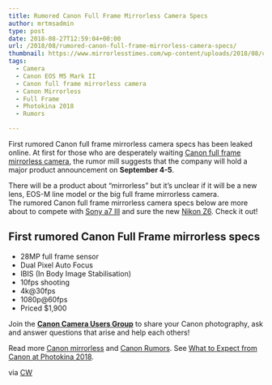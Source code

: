```yaml
---
title: Rumored Canon Full Frame Mirrorless Camera Specs
author: mrtmsadmin
type: post
date: 2018-08-27T12:59:04+00:00
url: /2018/08/rumored-canon-full-frame-mirrorless-camera-specs/
thumbnail: https://www.mirrorlesstimes.com/wp-content/uploads/2018/08/canon-full-frame-mirrorless-camera-prototype-exist-coming-late-2018.jpg
tags:
  - Camera
  - Canon EOS M5 Mark II
  - Canon full frame mirrorless camera
  - Canon Mirrorless
  - Full Frame
  - Photokina 2018
  - Rumors

---
```

<p class="single-post-title entry-title">
  First rumored Canon full frame mirrorless camera specs has been leaked online. At first for those who are desperately waiting <a href="https://www.mirrorlesstimes.com/tag/canon-full-frame-mirrorless-camera/">Canon full frame mirrorless camera</a>, the rumor mill suggests that the company will hold a major product announcement on <strong>September 4-5</strong>.
</p>

<p class="single-post-title entry-title">
  There will be a product about “mirrorless” but it’s unclear if it will be a new lens, EOS-M line model or the big full frame mirrorless camera. The rumored Canon full frame mirrorless camera specs below are more about to compete with <a href="https://www.mirrorlesstimes.com/tag/sony-a7-iii/">Sony a7 III</a> and sure the new <a href="https://www.mirrorlesstimes.com/tag/nikon-z6/" target="_blank" rel="noopener">Nikon Z6</a>. Check it out!<!--more-->
</p>

## First rumored Canon Full Frame mirrorless specs

  * 28MP full frame sensor
  * Dual Pixel Auto Focus
  * IBIS (In Body Image Stabilisation)
  * 10fps shooting
  * 4k@30fps
  * 1080p@60fps
  * Priced $1,900

Join the <a class="ext-link" title="" href="https://www.facebook.com/groups/185572945112087/" target="_blank" rel="external nofollow noopener"><strong>Canon Camera Users Group</strong></a> to share your Canon photography, ask and answer questions that arise and help each others!

Read more [Canon mirrorless][1] and <a href="https://www.dailycameranews.com/tag/canon-rumors/" target="_blank" rel="noopener">Canon Rumors</a>. See <a href="https://www.dailycameranews.com/2018/08/what-to-expect-from-canon-at-photokina-2018/" rel="bookmark">What to Expect from Canon at Photokina 2018</a>.

via <a href="https://www.canonwatch.com/some-new-canon-full-frame-mirrorless-camera-talk-28mp-1900-ibis/" target="_blank" rel="nofollow noopener">CW</a>

 [1]: https://www.mirrorlesstimes.com/tag/canon-mirrorless/